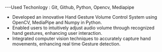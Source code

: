 ---Used Techonlogy :  Git, Github, Python, Opencv, Mediapipe

- Developed an innovative Hand Gesture Volume Control System using OpenCV, MediaPipe and Numpy in 
Python.
- Enabled users to intuitively adjust audio volume through recognized hand gestures, enhancing user interaction.
- Integrated computer vision techniques to accurately capture hand movements, enhancing real time Gesture detection.
